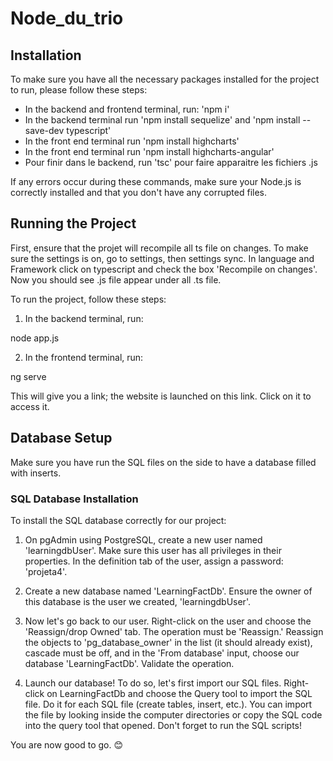 # Node_du_trio

## Installation

To make sure you have all the necessary packages installed for the project to run, please follow these steps:

- In the backend and frontend terminal, run: 'npm i'
- In the backend terminal run 'npm install sequelize' and 'npm install --save-dev typescript'
- In the front end terminal run 'npm install highcharts'
- In the front end terminal run 'npm install highcharts-angular'
- Pour finir dans le backend, run 'tsc' pour faire apparaitre les fichiers .js

If any errors occur during these commands, make sure your Node.js is correctly installed and that you don't have any corrupted files.

## Running the Project

First, ensure that the projet will recompile all ts file on changes. To make sure the settings is on, go to settings, 
then settings sync. In language and Framework click on typescript and check the box 'Recompile on changes'.
Now you should see .js file appear under all .ts file. 

To run the project, follow these steps:

1. In the backend terminal, run:

node app.js

2. In the frontend terminal, run:

ng serve

This will give you a link; the website is launched on this link. Click on it to access it.

## Database Setup

Make sure you have run the SQL files on the side to have a database filled with inserts.

### SQL Database Installation

To install the SQL database correctly for our project:

1. On pgAdmin using PostgreSQL, create a new user named 'learningdbUser'. Make sure this user has all privileges in their properties. In the definition tab of the user, assign a password: 'projeta4'.

2. Create a new database named 'LearningFactDb'. Ensure the owner of this database is the user we created, 'learningdbUser'.

3. Now let's go back to our user. Right-click on the user and choose the 'Reassign/drop Owned' tab. The operation must be 'Reassign.' Reassign the objects to 'pg_database_owner' in the list (it should already exist), cascade must be off, and in the 'From database' input, choose our database 'LearningFactDb'. Validate the operation.

4. Launch our database! To do so, let's first import our SQL files. Right-click on LearningFactDb and choose the Query tool to import the SQL file. Do it for each SQL file (create tables, insert, etc.). You can import the file by looking inside the computer directories or copy the SQL code into the query tool that opened. Don't forget to run the SQL scripts!

You are now good to go. 😊

